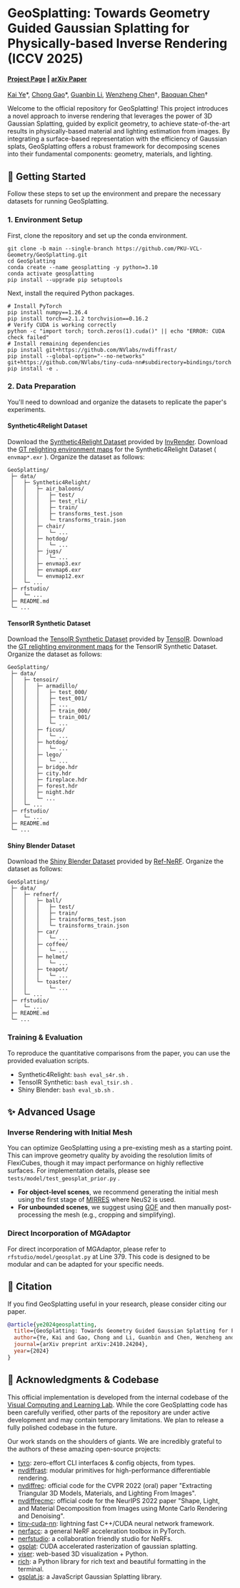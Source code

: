 # GeoSplatting: Towards Geometry Guided Gaussian Splatting for Physically-based Inverse Rendering (ICCV 2025)

#### [Project Page](https://pku-vcl-geometry.github.io/GeoSplatting/) | [arXiv Paper](http://arxiv.org/abs/2410.24204)

[Kai Ye](https://illusive-chase.github.io/)\*, [Chong Gao](https://timchonggao.github.io/ChongGao.github.io/)\*, [Guanbin Li](http://guanbinli.com), [Wenzheng Chen](https://wenzhengchen.github.io/)†, [Baoquan Chen](https://baoquanchen.info/)†

Welcome to the official repository for GeoSplatting! This project introduces a novel approach to inverse rendering that leverages the power of 3D Gaussian Splatting, guided by explicit geometry, to achieve state-of-the-art results in physically-based material and lighting estimation from images. By integrating a surface-based representation with the efficiency of Gaussian splats, GeoSplatting offers a robust framework for decomposing scenes into their fundamental components: geometry, materials, and lighting.

## 🚀 Getting Started

Follow these steps to set up the environment and prepare the necessary datasets for running GeoSplatting.

### 1. Environment Setup

First, clone the repository and set up the conda environment.

```shell
git clone -b main --single-branch https://github.com/PKU-VCL-Geometry/GeoSplatting.git
cd GeoSplatting
conda create --name geosplatting -y python=3.10
conda activate geosplatting
pip install --upgrade pip setuptools
```
Next, install the required Python packages.
```shell
# Install PyTorch
pip install numpy==1.26.4
pip install torch==2.1.2 torchvision==0.16.2
# Verify CUDA is working correctly
python -c "import torch; torch.zeros(1).cuda()" || echo "ERROR: CUDA check failed"
# Install remaining dependencies
pip install git+https://github.com/NVlabs/nvdiffrast/
pip install --global-option="--no-networks" git+https://github.com/NVlabs/tiny-cuda-nn#subdirectory=bindings/torch
pip install -e .
```

### 2. Data Preparation

You'll need to download and organize the datasets to replicate the paper's experiments.

#### Synthetic4Relight Dataset

Download the [Synthetic4Relight Dataset](https://drive.google.com/file/d/1wWWu7EaOxtVq8QNalgs6kDqsiAm7xsRh/view?usp=sharing) provided by [InvRender](https://github.com/zju3dv/InvRender).
Download the [GT relighting environment maps](https://github.com/zju3dv/InvRender/tree/main/code/envmaps) for the Synthetic4Relight Dataset ( `envmap*.exr` ).
Organize the dataset as follows:
```
GeoSplatting/
 ├─ data/
 │   ├─ Synthetic4Relight/
 │   │   ├─ air_baloons/
 │   │   │   ├─ test/
 │   │   │   ├─ test_rli/
 │   │   │   ├─ train/
 │   │   │   ├─ transforms_test.json
 │   │   │   └─ transforms_train.json
 │   │   ├─ chair/
 │   │   │   └─ ...
 │   │   ├─ hotdog/
 │   │   │   └─ ...
 │   │   ├─ jugs/
 │   │   │   └─ ...
 │   │   ├─ envmap3.exr
 │   │   ├─ envmap6.exr
 │   │   └─ envmap12.exr
 │   └─ ...
 ├─ rfstudio/
 │   └─ ...
 ├─ README.md
 └─ ...
```
#### TensorIR Synthetic Dataset
Download the [TensoIR Synthetic Dataset](https://zenodo.org/record/7880113#.ZE68FHZBz18) provided by [TensoIR](https://github.com/Haian-Jin/TensoIR).
Download the [GT relighting environment maps](https://zenodo.org/record/7880113#.ZE68FHZBz18) for the TensorIR Synthetic Dataset.
Organize the dataset as follows:
```
GeoSplatting/
 ├─ data/
 │   ├─ tensoir/
 │   │   ├─ armadillo/
 │   │   │   ├─ test_000/
 │   │   │   ├─ test_001/
 │   │   │   ├─ ...
 │   │   │   ├─ train_000/
 │   │   │   ├─ train_001/
 │   │   │   └─ ...
 │   │   ├─ ficus/
 │   │   │   └─ ...
 │   │   ├─ hotdog/
 │   │   │   └─ ...
 │   │   ├─ lego/
 │   │   │   └─ ...
 │   │   ├─ bridge.hdr
 │   │   ├─ city.hdr
 │   │   ├─ fireplace.hdr
 │   │   ├─ forest.hdr
 │   │   ├─ night.hdr
 │   │   └─ ...
 │   └─ ...
 ├─ rfstudio/
 │   └─ ...
 ├─ README.md
 └─ ...
```
#### Shiny Blender Dataset
Download the [Shiny Blender Dataset](https://storage.googleapis.com/gresearch/refraw360/ref.zip) provided by [Ref-NeRF](https://dorverbin.github.io/refnerf/).
Organize the dataset as follows:
```
GeoSplatting/
 ├─ data/
 │   ├─ refnerf/
 │   │   ├─ ball/
 │   │   │   ├─ test/
 │   │   │   ├─ train/
 │   │   │   ├─ trainsforms_test.json
 │   │   │   └─ trainsforms_train.json
 │   │   ├─ car/
 │   │   │   └─ ...
 │   │   ├─ coffee/
 │   │   │   └─ ...
 │   │   ├─ helmet/
 │   │   │   └─ ...
 │   │   ├─ teapot/
 │   │   │   └─ ...
 │   │   └─ toaster/
 │   │       └─ ...
 │   └─ ...
 ├─ rfstudio/
 │   └─ ...
 ├─ README.md
 └─ ...
```

### Training & Evaluation

To reproduce the quantitative comparisons from the paper, you can use the provided evaluation scripts.

+ Synthetic4Relight: `bash eval_s4r.sh` .
+ TensoIR Synthetic: `bash eval_tsir.sh` .
+ Shiny Blender: `bash eval_sb.sh` .

## ✨ Advanced Usage

### Inverse Rendering with Initial Mesh

You can optimize GeoSplatting using a pre-existing mesh as a starting point. This can improve geometry quality by avoiding the resolution limits of FlexiCubes, though it may impact performance on highly reflective surfaces. For implementation details, please see `tests/model/test_geosplat_prior.py` .
+ **For object-level scenes**, we recommend generating the initial mesh using the first stage of [MIRRES](https://github.com/brabbitdousha/MIRReS-ReSTIR_Nerf_mesh) where NeuS2 is used.
+ **For unbounded scenes**, we suggest using [GOF](https://github.com/autonomousvision/gaussian-opacity-fields) and then manually post-processing the mesh (e.g., cropping and simplifying).


### Direct Incorporation of MGAdaptor

For direct incorporation of MGAdaptor, please refer to `rfstudio/model/geosplat.py` at Line 379. This code is designed to be modular and can be adapted for your specific needs.

## 📖 Citation

If you find GeoSplatting useful in your research, please consider citing our paper.

```bibtex
@article{ye2024geosplatting,
  title={GeoSplatting: Towards Geometry Guided Gaussian Splatting for Physically-based Inverse Rendering},
  author={Ye, Kai and Gao, Chong and Li, Guanbin and Chen, Wenzheng and Chen, Baoquan},
  journal={arXiv preprint arXiv:2410.24204},
  year={2024}
}
```

## 🎉 Acknowledgments & Codebase

This official implementation is developed from the internal codebase of the [Visual Computing and Learning Lab](https://vcl.pku.edu.cn/). While the core GeoSplatting code has been carefully verified, other parts of the repository are under active development and may contain temporary limitations. We plan to release a fully polished codebase in the future.

Our work stands on the shoulders of giants. We are incredibly grateful to the authors of these amazing open-source projects:

  + [tyro](https://github.com/brentyi/tyro): zero-effort CLI interfaces & config objects, from types.
  + [nvdiffrast](https://github.com/NVlabs/nvdiffrast): modular primitives for high-performance differentiable rendering.
  + [nvdiffrec](https://github.com/NVlabs/nvdiffrec): official code for the CVPR 2022 (oral) paper "Extracting Triangular 3D Models, Materials, and Lighting From Images".
  + [nvdiffrecmc](https://github.com/NVlabs/nvdiffrecmc): official code for the NeurIPS 2022 paper "Shape, Light, and Material Decomposition from Images using Monte Carlo Rendering and Denoising".
  + [tiny-cuda-nn](https://github.com/NVlabs/tiny-cuda-nn): lightning fast C++/CUDA neural network framework.
  + [nerfacc](https://github.com/KAIR-BAIR/nerfacc): a general NeRF acceleration toolbox in PyTorch.
  + [nerfstudio](https://github.com/nerfstudio-project/nerfstudio/): a collaboration friendly studio for NeRFs.
  + [gsplat](https://github.com/nerfstudio-project/gsplat): CUDA accelerated rasterization of gaussian splatting.
  + [viser](https://github.com/nerfstudio-project/viser): web-based 3D visualization + Python.
  + [rich](https://github.com/Textualize/rich): a Python library for rich text and beautiful formatting in the terminal.
  + [gsplat.js](https://github.com/huggingface/gsplat.js): a JavaScript Gaussian Splatting library.

